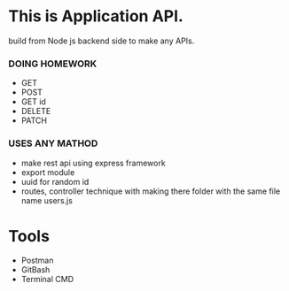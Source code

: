 # This is Application API. 
build from Node js backend side to make any APIs. 

### DOING HOMEWORK
- GET
- POST
- GET id
- DELETE
- PATCH

### USES ANY MATHOD
- make rest api using express framework
- export module
- uuid for random id
- routes, controller technique with making there folder with the same file name users.js

# Tools
- Postman
- GitBash
- Terminal CMD
